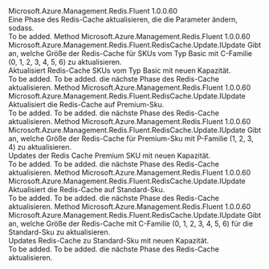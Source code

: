 <Type Name="IWithSku" FullName="Microsoft.Azure.Management.Redis.Fluent.RedisCache.Update.IWithSku">
  <TypeSignature Language="C#" Value="public interface IWithSku" />
  <TypeSignature Language="ILAsm" Value=".class public interface auto ansi abstract IWithSku" />
  <TypeSignature Language="DocId" Value="T:Microsoft.Azure.Management.Redis.Fluent.RedisCache.Update.IWithSku" />
  <TypeSignature Language="VB.NET" Value="Public Interface IWithSku" />
  <TypeSignature Language="F#" Value="type IWithSku = interface" />
  <AssemblyInfo>
    <AssemblyName>Microsoft.Azure.Management.Redis.Fluent</AssemblyName>
    <AssemblyVersion>1.0.0.60</AssemblyVersion>
  </AssemblyInfo>
  <Interfaces />
  <Docs>
    <summary>
            Eine Phase des Redis-Cache aktualisieren, die die Parameter ändern, sodass.
            </summary>
    <remarks>To be added.</remarks>
  </Docs>
  <Members>
    <Member MemberName="WithBasicSku">
      <MemberSignature Language="C#" Value="public Microsoft.Azure.Management.Redis.Fluent.RedisCache.Update.IUpdate WithBasicSku (int capacity);" />
      <MemberSignature Language="ILAsm" Value=".method public hidebysig newslot virtual instance class Microsoft.Azure.Management.Redis.Fluent.RedisCache.Update.IUpdate WithBasicSku(int32 capacity) cil managed" />
      <MemberSignature Language="DocId" Value="M:Microsoft.Azure.Management.Redis.Fluent.RedisCache.Update.IWithSku.WithBasicSku(System.Int32)" />
      <MemberSignature Language="VB.NET" Value="Public Function WithBasicSku (capacity As Integer) As IUpdate" />
      <MemberSignature Language="F#" Value="abstract member WithBasicSku : int -&gt; Microsoft.Azure.Management.Redis.Fluent.RedisCache.Update.IUpdate" Usage="iWithSku.WithBasicSku capacity" />
      <MemberType>Method</MemberType>
      <AssemblyInfo>
        <AssemblyName>Microsoft.Azure.Management.Redis.Fluent</AssemblyName>
        <AssemblyVersion>1.0.0.60</AssemblyVersion>
      </AssemblyInfo>
      <ReturnValue>
        <ReturnType>Microsoft.Azure.Management.Redis.Fluent.RedisCache.Update.IUpdate</ReturnType>
      </ReturnValue>
      <Parameters>
        <Parameter Name="capacity" Type="System.Int32" />
      </Parameters>
      <Docs>
        <param name="capacity">Gibt an, welche Größe der Redis-Cache für SKUs vom Typ Basic mit C-Familie (0, 1, 2, 3, 4, 5, 6) zu aktualisieren.</param>
        <summary>
            Aktualisiert Redis-Cache SKUs vom Typ Basic mit neuen Kapazität.
            </summary>
        <returns>To be added.</returns>
        <remarks>To be added.</remarks>
        <return>die nächste Phase des Redis-Cache aktualisieren.</return>
      </Docs>
    </Member>
    <Member MemberName="WithPremiumSku">
      <MemberSignature Language="C#" Value="public Microsoft.Azure.Management.Redis.Fluent.RedisCache.Update.IUpdate WithPremiumSku ();" />
      <MemberSignature Language="ILAsm" Value=".method public hidebysig newslot virtual instance class Microsoft.Azure.Management.Redis.Fluent.RedisCache.Update.IUpdate WithPremiumSku() cil managed" />
      <MemberSignature Language="DocId" Value="M:Microsoft.Azure.Management.Redis.Fluent.RedisCache.Update.IWithSku.WithPremiumSku" />
      <MemberSignature Language="VB.NET" Value="Public Function WithPremiumSku () As IUpdate" />
      <MemberSignature Language="F#" Value="abstract member WithPremiumSku : unit -&gt; Microsoft.Azure.Management.Redis.Fluent.RedisCache.Update.IUpdate" Usage="iWithSku.WithPremiumSku " />
      <MemberType>Method</MemberType>
      <AssemblyInfo>
        <AssemblyName>Microsoft.Azure.Management.Redis.Fluent</AssemblyName>
        <AssemblyVersion>1.0.0.60</AssemblyVersion>
      </AssemblyInfo>
      <ReturnValue>
        <ReturnType>Microsoft.Azure.Management.Redis.Fluent.RedisCache.Update.IUpdate</ReturnType>
      </ReturnValue>
      <Parameters />
      <Docs>
        <summary>
            Aktualisiert die Redis-Cache auf Premium-Sku.
            </summary>
        <returns>To be added.</returns>
        <remarks>To be added.</remarks>
        <return>die nächste Phase des Redis-Cache aktualisieren.</return>
      </Docs>
    </Member>
    <Member MemberName="WithPremiumSku">
      <MemberSignature Language="C#" Value="public Microsoft.Azure.Management.Redis.Fluent.RedisCache.Update.IUpdate WithPremiumSku (int capacity);" />
      <MemberSignature Language="ILAsm" Value=".method public hidebysig newslot virtual instance class Microsoft.Azure.Management.Redis.Fluent.RedisCache.Update.IUpdate WithPremiumSku(int32 capacity) cil managed" />
      <MemberSignature Language="DocId" Value="M:Microsoft.Azure.Management.Redis.Fluent.RedisCache.Update.IWithSku.WithPremiumSku(System.Int32)" />
      <MemberSignature Language="VB.NET" Value="Public Function WithPremiumSku (capacity As Integer) As IUpdate" />
      <MemberSignature Language="F#" Value="abstract member WithPremiumSku : int -&gt; Microsoft.Azure.Management.Redis.Fluent.RedisCache.Update.IUpdate" Usage="iWithSku.WithPremiumSku capacity" />
      <MemberType>Method</MemberType>
      <AssemblyInfo>
        <AssemblyName>Microsoft.Azure.Management.Redis.Fluent</AssemblyName>
        <AssemblyVersion>1.0.0.60</AssemblyVersion>
      </AssemblyInfo>
      <ReturnValue>
        <ReturnType>Microsoft.Azure.Management.Redis.Fluent.RedisCache.Update.IUpdate</ReturnType>
      </ReturnValue>
      <Parameters>
        <Parameter Name="capacity" Type="System.Int32" />
      </Parameters>
      <Docs>
        <param name="capacity">Gibt an, welche Größe der Redis-Cache für Premium-Sku mit P-Familie (1, 2, 3, 4) zu aktualisieren.</param>
        <summary>
            Updates der Redis Cache Premium SKU mit neuen Kapazität.
            </summary>
        <returns>To be added.</returns>
        <remarks>To be added.</remarks>
        <return>die nächste Phase des Redis-Cache aktualisieren.</return>
      </Docs>
    </Member>
    <Member MemberName="WithStandardSku">
      <MemberSignature Language="C#" Value="public Microsoft.Azure.Management.Redis.Fluent.RedisCache.Update.IUpdate WithStandardSku ();" />
      <MemberSignature Language="ILAsm" Value=".method public hidebysig newslot virtual instance class Microsoft.Azure.Management.Redis.Fluent.RedisCache.Update.IUpdate WithStandardSku() cil managed" />
      <MemberSignature Language="DocId" Value="M:Microsoft.Azure.Management.Redis.Fluent.RedisCache.Update.IWithSku.WithStandardSku" />
      <MemberSignature Language="VB.NET" Value="Public Function WithStandardSku () As IUpdate" />
      <MemberSignature Language="F#" Value="abstract member WithStandardSku : unit -&gt; Microsoft.Azure.Management.Redis.Fluent.RedisCache.Update.IUpdate" Usage="iWithSku.WithStandardSku " />
      <MemberType>Method</MemberType>
      <AssemblyInfo>
        <AssemblyName>Microsoft.Azure.Management.Redis.Fluent</AssemblyName>
        <AssemblyVersion>1.0.0.60</AssemblyVersion>
      </AssemblyInfo>
      <ReturnValue>
        <ReturnType>Microsoft.Azure.Management.Redis.Fluent.RedisCache.Update.IUpdate</ReturnType>
      </ReturnValue>
      <Parameters />
      <Docs>
        <summary>
            Aktualisiert die Redis-Cache auf Standard-Sku.
            </summary>
        <returns>To be added.</returns>
        <remarks>To be added.</remarks>
        <return>die nächste Phase des Redis-Cache aktualisieren.</return>
      </Docs>
    </Member>
    <Member MemberName="WithStandardSku">
      <MemberSignature Language="C#" Value="public Microsoft.Azure.Management.Redis.Fluent.RedisCache.Update.IUpdate WithStandardSku (int capacity);" />
      <MemberSignature Language="ILAsm" Value=".method public hidebysig newslot virtual instance class Microsoft.Azure.Management.Redis.Fluent.RedisCache.Update.IUpdate WithStandardSku(int32 capacity) cil managed" />
      <MemberSignature Language="DocId" Value="M:Microsoft.Azure.Management.Redis.Fluent.RedisCache.Update.IWithSku.WithStandardSku(System.Int32)" />
      <MemberSignature Language="VB.NET" Value="Public Function WithStandardSku (capacity As Integer) As IUpdate" />
      <MemberSignature Language="F#" Value="abstract member WithStandardSku : int -&gt; Microsoft.Azure.Management.Redis.Fluent.RedisCache.Update.IUpdate" Usage="iWithSku.WithStandardSku capacity" />
      <MemberType>Method</MemberType>
      <AssemblyInfo>
        <AssemblyName>Microsoft.Azure.Management.Redis.Fluent</AssemblyName>
        <AssemblyVersion>1.0.0.60</AssemblyVersion>
      </AssemblyInfo>
      <ReturnValue>
        <ReturnType>Microsoft.Azure.Management.Redis.Fluent.RedisCache.Update.IUpdate</ReturnType>
      </ReturnValue>
      <Parameters>
        <Parameter Name="capacity" Type="System.Int32" />
      </Parameters>
      <Docs>
        <param name="capacity">Gibt an, welche Größe der Redis-Cache mit C-Familie (0, 1, 2, 3, 4, 5, 6) für die Standard-Sku zu aktualisieren.</param>
        <summary>
            Updates Redis-Cache zu Standard-Sku mit neuen Kapazität.
            </summary>
        <returns>To be added.</returns>
        <remarks>To be added.</remarks>
        <return>die nächste Phase des Redis-Cache aktualisieren.</return>
      </Docs>
    </Member>
  </Members>
</Type>